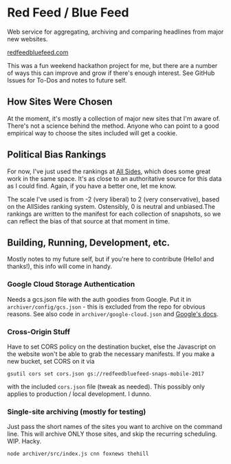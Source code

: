 # Red Feed / Blue Feed

Web service for aggregating, archiving and comparing headlines from major new
websites.

[redfeedbluefeed.com](http://redfeedbluefeed.com)

This was a fun weekend hackathon project for me, but there are a number of ways
this can improve and grow if there's enough interest. See GitHub Issues for
To-Dos and notes to future self.


## How Sites Were Chosen

At the moment, it's mostly a collection of major new sites that I'm aware of.
There's not a science behind the method. Anyone who can point to a good
empirical way to choose the sites included will get a cookie.


## Political Bias Rankings

For now, I've just used the rankings at [All Sides](http://allsides.com), which
does some great work in the same space. It's as close to an authoritative source
for this data as I could find. Again, if you have a better one, let me know.

The scale I've used is from -2 (very liberal) to 2 (very conservative), based
on the AllSides ranking system. Ostensibly, 0 is neutral and unbiased.The
rankings are written to the manifest for each collection of snapshots, so
we can reflect the bias of that source at that moment in time.


## Building, Running, Development, etc.

Mostly notes to my future self, but if you're here to contribute (Hello! and
thanks!), this info will come in handy.

### Google Cloud Storage Authentication

Needs a gcs.json file with the auth goodies from Google. Put it in
`archiver/config/gcs.json` - this is excluded from the repo for obvious reasons.
See also code in `archiver/google-cloud.json` and [Google's docs](https://googlecloudplatform.github.io/google-cloud-node/#/docs/storage/1.2.0/guides/authentication).

### Cross-Origin Stuff

Have to set CORS policy on the destination bucket, else the Javascript on the
website won't be able to grab the necessary manifests. If you make a new bucket,
set CORS on it via

`gsutil cors set cors.json gs://redfeedbluefeed-snaps-mobile-2017`

with the included `cors.json` file (tweak as needed). This possibly only applies
to production / local development. I dunno.

### Single-site archiving (mostly for testing)

Just pass the short names of the sites you want to archive on the command line.
This will archive ONLY those sites, and skip the recurring scheduling. WIP.
Hacky.

`node archiver/src/index.js cnn foxnews thehill`
